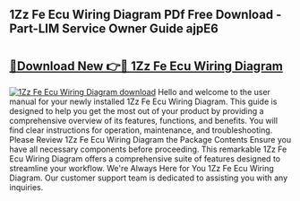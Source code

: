 ## 1Zz Fe Ecu Wiring Diagram PDf Free Download - Part-LIM Service Owner Guide ajpE6

# <h2><a href="http://dflsamg.blite.top/?on=1Zz+Fe+Ecu+Wiring+Diagram">🔗Download New 👉🔴 1Zz Fe Ecu Wiring Diagram</a></h2>

[![1Zz Fe Ecu Wiring Diagram download](https://i.imgur.com/lujVjoI.png)](http://dflsamg.blite.top/?on=1Zz+Fe+Ecu+Wiring+Diagram)
Hello and welcome to the user manual for your newly installed 1Zz Fe Ecu Wiring Diagram. This guide is designed to help you get the most out of your product by providing a comprehensive overview of its features, functions, and benefits. You will find clear instructions for operation, maintenance, and troubleshooting. Please Review 1Zz Fe Ecu Wiring Diagram the Package Contents Ensure you have all necessary components before proceeding. This remarkable 1Zz Fe Ecu Wiring Diagram offers a comprehensive suite of features designed to streamline your workflow. We're Always Here for You 1Zz Fe Ecu Wiring Diagram. Our customer support team is dedicated to assisting you with any inquiries.
